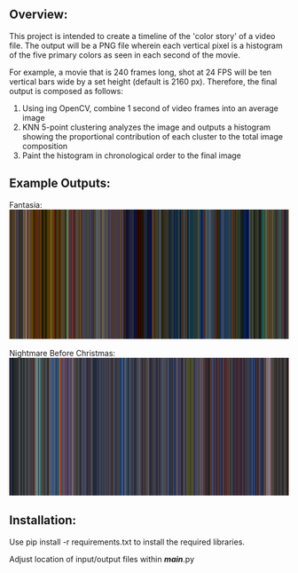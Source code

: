 
## Overview:

This project is intended to create a timeline of the 'color story' of a video file. The output will be a PNG file wherein each vertical pixel is a histogram of the 
five primary colors as seen in each second of the movie. 

For example, a movie that is 240 frames long, shot at 24 FPS will be ten vertical 
bars wide by a set height (default is 2160 px). Therefore, the final output is composed as follows:

1. Using ing OpenCV, combine 1 second of video frames into an average image 
2. KNN 5-point clustering analyzes the image and outputs a histogram showing the proportional contribution of each cluster to the total image composition
3. Paint the histogram in chronological order to the final image 

## Example Outputs:
Fantasia:
![alt text](https://github.com/A-sqed/Movie_Color_Stories/blob/ae72674637964095978382ca96a592e618fd8839/example_output/fantasia.png)

Nightmare Before Christmas:
![alt text](https://github.com/A-sqed/Movie_Color_Stories/blob/ae72674637964095978382ca96a592e618fd8839/example_output/nightmare_before_christmas.png)



## Installation:

Use pip install -r requirements.txt to install the required libraries.

Adjust location of input/output files within ___main___.py
